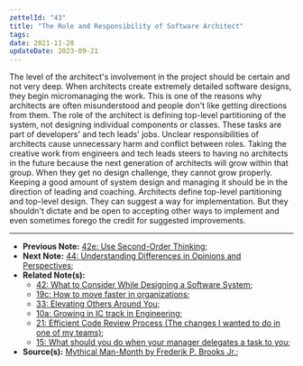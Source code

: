 ```yaml
---
zettelId: "43"
title: "The Role and Responsibility of Software Architect"
tags:
date: 2021-11-28
updateDate: 2023-09-21
---
```


The level of the architect's involvement in the project should be certain and not very deep. When architects create extremely detailed software designs, they begin micromanaging the work. This is one of the reasons why architects are often misunderstood and people don't like getting directions from them. The role of the architect is defining top-level partitioning of the system, not designing individual components or classes. These tasks are part of developers' and tech leads' jobs. Unclear responsibilities of architects cause unnecessary harm and conflict between roles. Taking the creative work from engineers and tech leads steers to having no architects in the future because the next generation of architects will grow within that group. When they get no design challenge, they cannot grow properly. Keeping a good amount of system design and managing it should be in the direction of leading and coaching. Architects define top-level partitioning and top-level design. They can suggest a way for implementation. But they shouldn't dictate and be open to accepting other ways to implement and even sometimes forego the credit for suggested improvements.

---

- **Previous Note:** [42e: Use Second-Order Thinking](/notes/42e/);
- **Next Note:** [44: Understanding Differences in Opinions and Perspectives](/notes/44/);
- **Related Note(s):**
  - [42: What to Consider While Designing a Software System](/notes/42/);
  - [19c: How to move faster in organizations](/notes/19c/);
  - [33: Elevating Others Around You](/notes/33/);
  - [10a: Growing in IC track in Engineering](/notes/10a/);
  - [21: Efficient Code Review Process (The changes I wanted to do in one of my teams)](/notes/21/);
  - [15: What should you do when your manager delegates a task to you](/notes/15/);
- **Source(s):** [Mythical Man-Month by Frederik P. Brooks Jr.](https://web.eecs.umich.edu/~weimerw/2018-481/readings/mythical-man-month.pdf);
